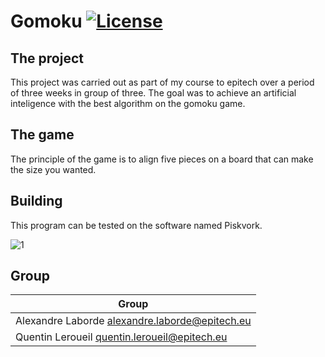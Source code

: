 # Gomoku [![License](https://img.shields.io/github/license/MisterPeModder/Arcade)](https://github.com/MisterPeModder/Arcade)


## The project
This project was carried out as part of my course to epitech over a period of three weeks in group of three.
The goal was to achieve an artificial inteligence with the best algorithm on the gomoku game.

## The game
The principle of the game is to align five pieces on a board that can make the size you wanted.

## Building
This program can be tested on the software named Piskvork.

![1](https://user-images.githubusercontent.com/72009611/219125244-dbac4322-1967-4454-9bfe-8bc2360ac2dd.jpg)

## Group
| Group                                            | 
|--------------------------------------------------|
| Alexandre Laborde <alexandre.laborde@epitech.eu> | 
| Quentin Leroueil <quentin.leroueil@epitech.eu>   |
